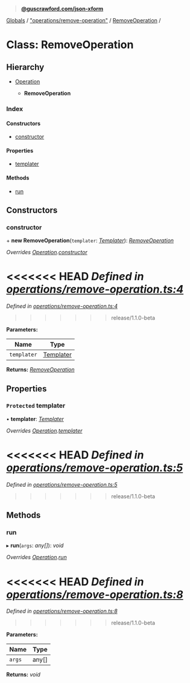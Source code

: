 > **[@guscrawford.com/json-xform](../README.md)**

[Globals](../globals.md) / ["operations/remove-operation"](../modules/_operations_remove_operation_.md) / [RemoveOperation](_operations_remove_operation_.removeoperation.md) /

# Class: RemoveOperation

## Hierarchy

* [Operation](_operations_operation_.operation.md)

  * **RemoveOperation**

### Index

#### Constructors

* [constructor](_operations_remove_operation_.removeoperation.md#constructor)

#### Properties

* [templater](_operations_remove_operation_.removeoperation.md#protected-templater)

#### Methods

* [run](_operations_remove_operation_.removeoperation.md#run)

## Constructors

###  constructor

\+ **new RemoveOperation**(`templater`: *[Templater](_templates_templater_.templater.md)*): *[RemoveOperation](_operations_remove_operation_.removeoperation.md)*

*Overrides [Operation](_operations_operation_.operation.md).[constructor](_operations_operation_.operation.md#constructor)*

<<<<<<< HEAD
*Defined in [operations/remove-operation.ts:4](https://github.com/guscrawford-com/json-xform/blob/bfbdcca/src/operations/remove-operation.ts#L4)*
=======
*Defined in [operations/remove-operation.ts:4](https://github.com/guscrawford-com/json-xform/blob/15c4a14/src/operations/remove-operation.ts#L4)*
>>>>>>> release/1.1.0-beta

**Parameters:**

Name | Type |
------ | ------ |
`templater` | [Templater](_templates_templater_.templater.md) |

**Returns:** *[RemoveOperation](_operations_remove_operation_.removeoperation.md)*

## Properties

### `Protected` templater

• **templater**: *[Templater](_templates_templater_.templater.md)*

*Overrides [Operation](_operations_operation_.operation.md).[templater](_operations_operation_.operation.md#protected-templater)*

<<<<<<< HEAD
*Defined in [operations/remove-operation.ts:5](https://github.com/guscrawford-com/json-xform/blob/bfbdcca/src/operations/remove-operation.ts#L5)*
=======
*Defined in [operations/remove-operation.ts:5](https://github.com/guscrawford-com/json-xform/blob/15c4a14/src/operations/remove-operation.ts#L5)*
>>>>>>> release/1.1.0-beta

## Methods

###  run

▸ **run**(`args`: *any[]*): *void*

*Overrides [Operation](_operations_operation_.operation.md).[run](_operations_operation_.operation.md#abstract-run)*

<<<<<<< HEAD
*Defined in [operations/remove-operation.ts:8](https://github.com/guscrawford-com/json-xform/blob/bfbdcca/src/operations/remove-operation.ts#L8)*
=======
*Defined in [operations/remove-operation.ts:8](https://github.com/guscrawford-com/json-xform/blob/15c4a14/src/operations/remove-operation.ts#L8)*
>>>>>>> release/1.1.0-beta

**Parameters:**

Name | Type |
------ | ------ |
`args` | any[] |

**Returns:** *void*